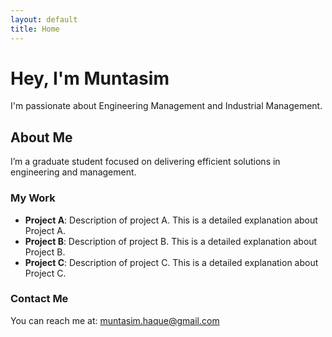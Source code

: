 ```yaml
---
layout: default
title: Home
---
```


# Hey, I'm Muntasim

I'm passionate about Engineering Management and Industrial Management.

## About Me

I’m a graduate student focused on delivering efficient solutions in engineering and management.

### My Work
- **Project A**: Description of project A. This is a detailed explanation about Project A.
- **Project B**: Description of project B. This is a detailed explanation about Project B.
- **Project C**: Description of project C. This is a detailed explanation about Project C.

### Contact Me
You can reach me at: [muntasim.haque@gmail.com](mailto:muntasim.haque@gmail.com)